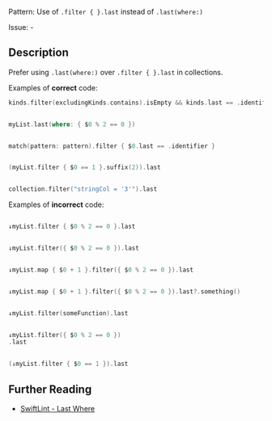 Pattern: Use of `.filter { }.last` instead of `.last(where:)`

Issue: -

## Description

Prefer using `.last(where:)` over `.filter { }.last` in collections.

Examples of **correct** code:
```swift
kinds.filter(excludingKinds.contains).isEmpty && kinds.last == .identifier


myList.last(where: { $0 % 2 == 0 })


match(pattern: pattern).filter { $0.last == .identifier }


(myList.filter { $0 == 1 }.suffix(2)).last


collection.filter("stringCol = '3'").last

```
Examples of **incorrect** code:
```swift

↓myList.filter { $0 % 2 == 0 }.last


↓myList.filter({ $0 % 2 == 0 }).last


↓myList.map { $0 + 1 }.filter({ $0 % 2 == 0 }).last


↓myList.map { $0 + 1 }.filter({ $0 % 2 == 0 }).last?.something()


↓myList.filter(someFunction).last


↓myList.filter({ $0 % 2 == 0 })
.last


(↓myList.filter { $0 == 1 }).last

```

## Further Reading

* [SwiftLint - Last Where](https://github.com/realm/SwiftLint/blob/master/Rules.md#last-where)